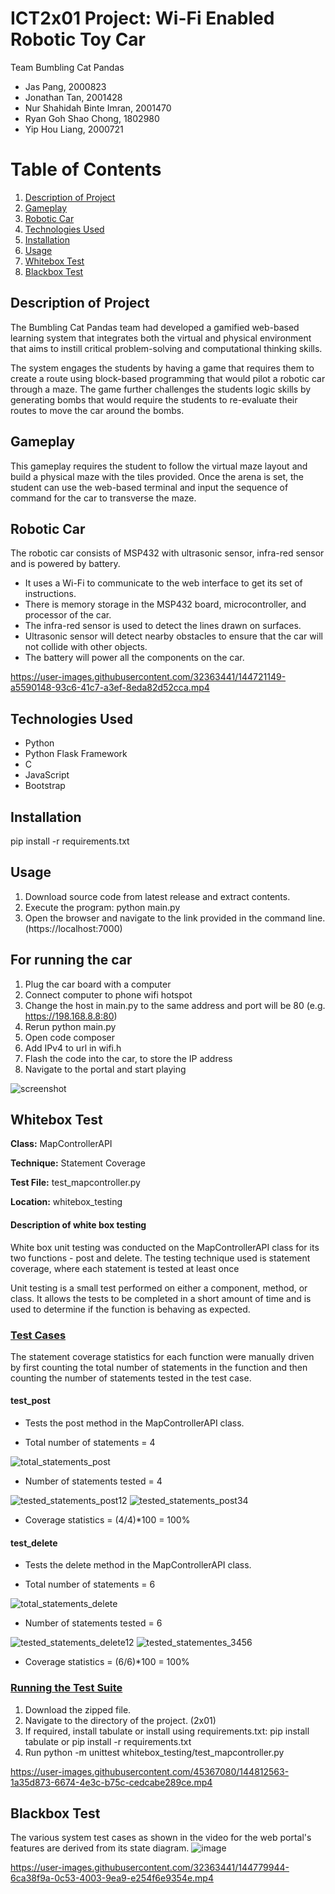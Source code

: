 # ICT2x01 Project: Wi-Fi Enabled Robotic Toy Car
Team Bumbling Cat Pandas
- Jas Pang, 2000823
- Jonathan Tan, 2001428
- Nur Shahidah Binte Imran, 2001470
- Ryan Goh Shao Chong, 1802980
- Yip Hou Liang, 2000721

# Table of Contents
1. [Description of Project](#description-of-Project)
2. [Gameplay](#gameplay)
3. [Robotic Car](#robotic_car)
4. [Technologies Used](#technologies-used)
5. [Installation](#installation)
6. [Usage](#usage)
7. [Whitebox Test](#whitebox-test)
8. [Blackbox Test](#blackbox-test)

## Description of Project <a name="description-of-Project"></a>
The Bumbling Cat Pandas team had developed a gamified web-based learning system that integrates both the virtual and physical environment that aims to instill critical problem-solving and computational thinking skills.

The system engages the students by having a game that requires them to create a route using block-based programming that would pilot a robotic car through a maze. The game further challenges the students logic skills by generating bombs that would require the students to re-evaluate their routes to move the car around the bombs. 

## Gameplay <a name="gameplay"></a>
This gameplay requires the student to follow the virtual maze layout and build a physical maze with the tiles provided. Once the arena is set, the student can use the web-based terminal and input the sequence of command for the car to transverse the maze.

## Robotic Car <a name="robotic_car"></a>
The robotic car consists of MSP432 with ultrasonic sensor, infra-red sensor and is powered by battery.
- It uses a Wi-Fi to communicate to the web interface to get its set of instructions.
- There is memory storage in the MSP432 board, microcontroller, and processor of the car.
- The infra-red sensor is used to detect the lines drawn on surfaces.
- Ultrasonic sensor will detect nearby obstacles to ensure that the car will not collide with other objects.
- The battery will power all the components on the car.

https://user-images.githubusercontent.com/32363441/144721149-a5590148-93c6-41c7-a3ef-8eda82d52cca.mp4

## Technologies Used <a name="technologies-used"></a>
* Python
* Python Flask Framework
* C
* JavaScript
* Bootstrap

## Installation <a name="installation"></a>
pip install -r requirements.txt

## Usage <a name="usage"></a>
1) Download source code from latest release and extract contents.
2) Execute the program: python main.py
3) Open the browser and navigate to the link provided in the command line. (https://localhost:7000)
## For running the car
1) Plug the car board with a computer
2) Connect computer to phone wifi hotspot
3) Change the host in main.py to the same address and port will be 80 (e.g. https://198.168.8.8:80)
4) Rerun python main.py
5) Open code composer 
6) Add IPv4 to url in wifi.h
7) Flash the code into the car, to store the IP address
8) Navigate to the portal and start playing

![screenshot](https://drive.google.com/uc?export=view&id=1JWoiP1Clp29KRJQxnHNQIVjMYjqNzBQ-)

## Whitebox Test <a name="whitebox-test"></a>
**Class:** MapControllerAPI

**Technique:** Statement Coverage

**Test File:** test_mapcontroller.py

**Location:** whitebox_testing

#### Description of white box testing
White box unit testing was conducted on the MapControllerAPI class for its two functions - post and delete. The testing 
technique used is statement coverage, where each statement is tested at least once

Unit testing is a small test performed on either a component, method, or class. It allows the tests to be completed in a
short amount of time and is used to determine if the function is behaving as expected.

### <ins>Test Cases</ins>
The statement coverage statistics for each function were manually driven by first counting the total number of statements in the function and then counting the number of statements tested in the test case.

#### test_post
* Tests the post method in the MapControllerAPI class.

* Total number of statements = 4

![total_statements_post](https://drive.google.com/uc?export=view&id=19hn509fmrP6bO6VNpwPRn9rnhl7Ygkfz)

* Number of statements tested = 4

![tested_statements_post12](https://drive.google.com/uc?export=view&id=1Ak6IBY4EiC_tg5VUtnH6GkBmVmVkqPK3)
![tested_statements_post34](https://drive.google.com/uc?export=view&id=1NogjtjlHitDnt_s7gh951TL2UxFxtPoQ)

* Coverage statistics = (4/4)*100 = 100%

#### test_delete
* Tests the delete method in the MapControllerAPI class.

* Total number of statements = 6

![total_statements_delete](https://drive.google.com/uc?export=view&id=1rK_7eopl9eaU0LIcKt1vk92riK1EB8nw)

* Number of statements tested = 6

![tested_statements_delete12](https://drive.google.com/uc?export=view&id=1Q_-YmoQXQkMw1bZBn41B1S9KvPhNUvFp)
![tested_statementes_3456](https://drive.google.com/uc?export=view&id=1mzwwiQPuouaGqc3jWKQznsDXpRl6dSLF)

* Coverage statistics = (6/6)*100 = 100%

### <ins>Running the Test Suite</ins>
1) Download the zipped file.
2) Navigate to the directory of the project. (2x01)
3) If required, install tabulate or install using requirements.txt: pip install tabulate or pip install -r requirements.txt
4) Run python -m unittest whitebox_testing/test_mapcontroller.py

https://user-images.githubusercontent.com/45367080/144812563-1a35d873-6674-4e3c-b75c-cedcabe289ce.mp4

## Blackbox Test <a name="blackbox-test"></a>
The various system test cases as shown in the video for the web portal's features are derived from its state diagram.
![image](https://user-images.githubusercontent.com/32363441/144779751-49ea15ee-4b38-4a48-93d2-b9f3ae3bb438.png)

https://user-images.githubusercontent.com/32363441/144779944-6ca38f9a-0c53-4003-9ea9-e254f6e9354e.mp4